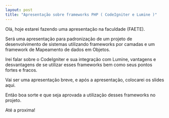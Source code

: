 ```yaml
---
layout: post
title: "Apresentação sobre frameworks PHP ( CodeIgniter e Lumine )"
---
```


Olá, hoje estarei fazendo uma apresentação na faculdade (FAETE).

Será uma apresentação para padronização de um projeto de desenvolvimento de sistemas utilizando frameworks por camadas e um framework de Mapeamento de dados em Objetos.

Irei falar sobre o CodeIgniter e sua integração com Lumine, vantagens e desvantagens de se utilizar esses frameworks bem como seus pontos fortes e fracos.

Vai ser uma apresentação breve, e após a apresentação, colocarei os slides aqui.

Então boa sorte e que seja aprovada a utilização desses frameworks no projeto.

Até a proxima!
